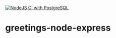 [![NodeJS CI with PostgreSQL](https://github.com/yangasdumo/greetings-node-express/actions/workflows/node.js.yml/badge.svg)](https://github.com/yangasdumo/greetings-node-express/actions/workflows/node.js.yml)
# greetings-node-express
